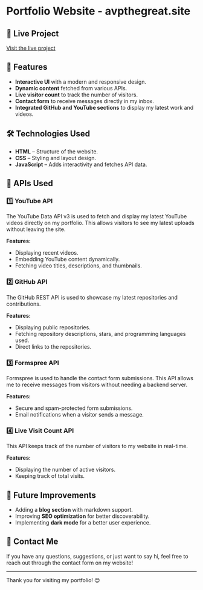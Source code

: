 # Portfolio Website - avpthegreat.site

## 🚀 Live Project
[Visit the live project](https://avpthegreat.site)

## 📌 Features
- **Interactive UI** with a modern and responsive design.
- **Dynamic content** fetched from various APIs.
- **Live visitor count** to track the number of visitors.
- **Contact form** to receive messages directly in my inbox.
- **Integrated GitHub and YouTube sections** to display my latest work and videos.

## 🛠️ Technologies Used
- **HTML** – Structure of the website.
- **CSS** – Styling and layout design.
- **JavaScript** – Adds interactivity and fetches API data.

## 🔗 APIs Used
### 1️⃣ YouTube API
The YouTube Data API v3 is used to fetch and display my latest YouTube videos directly on my portfolio. This allows visitors to see my latest uploads without leaving the site.

**Features:**
- Displaying recent videos.
- Embedding YouTube content dynamically.
- Fetching video titles, descriptions, and thumbnails.

### 2️⃣ GitHub API
The GitHub REST API is used to showcase my latest repositories and contributions.

**Features:**
- Displaying public repositories.
- Fetching repository descriptions, stars, and programming languages used.
- Direct links to the repositories.

### 3️⃣ Formspree API
Formspree is used to handle the contact form submissions. This API allows me to receive messages from visitors without needing a backend server.

**Features:**
- Secure and spam-protected form submissions.
- Email notifications when a visitor sends a message.

### 4️⃣ Live Visit Count API
This API keeps track of the number of visitors to my website in real-time.

**Features:**
- Displaying the number of active visitors.
- Keeping track of total visits.

## 🎯 Future Improvements
- Adding a **blog section** with markdown support.
- Improving **SEO optimization** for better discoverability.
- Implementing **dark mode** for a better user experience.

## 📩 Contact Me
If you have any questions, suggestions, or just want to say hi, feel free to reach out through the contact form on my website!

---

Thank you for visiting my portfolio! 😊
